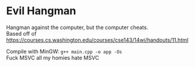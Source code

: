 # Evil Hangman
Hangman against the computer, but the computer cheats.\
Based off of https://courses.cs.washington.edu/courses/cse143/14wi/handouts/11.html

Compile with MinGW: `g++ main.cpp -o app -Os`\
Fuck MSVC all my homies hate MSVC
